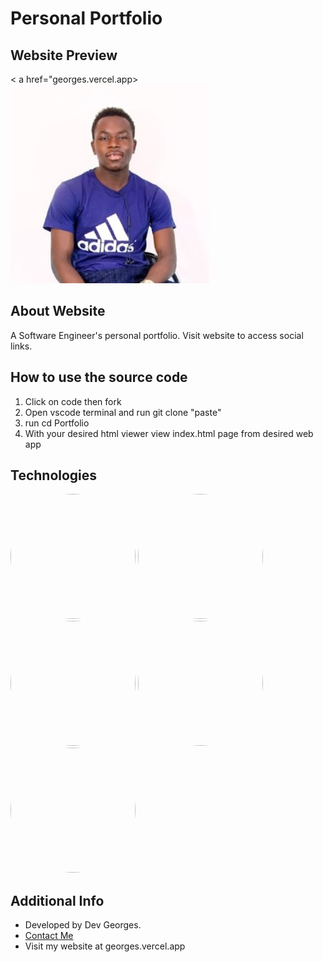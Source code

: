 # Personal Portfolio
## Website Preview
< a href="georges.vercel.app><img src="img/Profile.jpg" /></a>
## About Website 
A Software Engineer's personal portfolio. Visit website to access social links.
## How to use the source code
<ol>
  <li>Click on code then fork</li>
  <li>Open vscode terminal and run git clone "paste"</li>
  <li>run cd Portfolio</li>
  <li>With your desired html viewer view index.html page from desired web app</li>
</ol>

## Technologies
<img src="https://upload.wikimedia.org/wikipedia/commons/thumb/6/61/HTML5_logo_and_wordmark.svg/1024px-HTML5_logo_and_wordmark.svg.png" style="border-radius: 50%; width: 200px; height: 200px;">
<img src="https://img.freepik.com/free-icon/css_318-698167.jpg" style="border-radius: 50%; width: 200px; height: 200px;">
<img src="https://technokrats.in/wp-content/uploads/2020/11/Content1-7.png" style="border-radius: 50%; width: 200px; height: 200px;">
<img src="https://techvccloud.mediacdn.vn/2018/11/23/js-15429579443112042672363-crop-1542957949936317424252.png" style="border-radius: 50%; width: 200px; height: 200px;">
<img src="https://upload.wikimedia.org/wikipedia/commons/thumb/b/b2/Bootstrap_logo.svg/1200px-Bootstrap_logo.svg.png" style="border-radius: 50%; width: 200px; height: 200px;">


## Additional Info
<ul>
  <li>Developed by Dev Georges.</li>
  <li><a href = "https://wa.me/+254796807438">Contact Me</a></li>
  <li>Visit my website at <a bref="georges.vercel.app">georges.vercel.app</a></li>
</ul>
